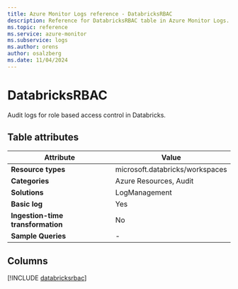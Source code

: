 ```yaml
---
title: Azure Monitor Logs reference - DatabricksRBAC
description: Reference for DatabricksRBAC table in Azure Monitor Logs.
ms.topic: reference
ms.service: azure-monitor
ms.subservice: logs
ms.author: orens
author: osalzberg
ms.date: 11/04/2024
---
```


# DatabricksRBAC

Audit logs for role based access control in Databricks.


## Table attributes

|Attribute|Value|
|---|---|
|**Resource types**|microsoft.databricks/workspaces|
|**Categories**|Azure Resources, Audit|
|**Solutions**| LogManagement|
|**Basic log**|Yes|
|**Ingestion-time transformation**|No|
|**Sample Queries**|-|



## Columns
  
[!INCLUDE [databricksrbac](~/reusable-content/ce-skilling/azure/includes/azure-monitor/reference/tables/databricksrbac-include.md)]

